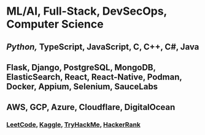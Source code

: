 <h1>ML/AI, Full-Stack, DevSecOps, Computer Science</h1>
<h2><em>Python,</em> TypeScript, JavaScript, C, C++, C#, Java</h2>
<h2>Flask, Django, PostgreSQL, MongoDB, ElasticSearch, React, React-Native, Podman, Docker, Appium, Selenium, SauceLabs</h2>
<h2>AWS, GCP, Azure, Cloudflare, DigitalOcean</h2>

<h3>
  <a href="https://leetcode.com/u/tcs7890/">LeetCode</a>, 
  <a href="https://www.kaggle.com/trevorstahl">Kaggle</a>, 
  <a href="https://tryhackme.com/p/TrevorStahl">TryHackMe</a>,
  <a href="https://www.hackerrank.com/profile/stahltrevor5">HackerRank</a>
</h3>
